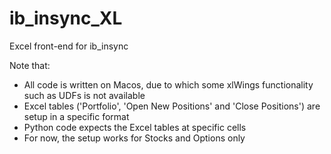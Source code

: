 # ib_insync_XL
Excel front-end for ib_insync

Note that:
- All code is written on Macos, due to which some xlWings functionality such as UDFs is not available
- Excel tables ('Portfolio', 'Open New Positions' and 'Close Positions') are setup in a specific format
- Python code expects the Excel tables at specific cells
- For now, the setup works for Stocks and Options only
